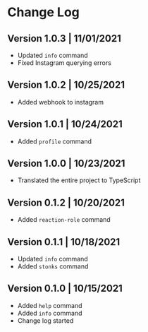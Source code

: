 # Change Log

## Version 1.0.3 | 11/01/2021

- Updated `info` command
- Fixed Instagram querying errors

## Version 1.0.2 | 10/25/2021

- Added webhook to instagram

## Version 1.0.1 | 10/24/2021

- Added `profile` command

## Version 1.0.0 | 10/23/2021

- Translated the entire project to TypeScript

## Version 0.1.2 | 10/20/2021

- Added `reaction-role` command

## Version 0.1.1 | 10/18/2021

- Updated `info` command
- Added `stonks` command

## Version 0.1.0 | 10/15/2021

- Added `help` command
- Added `info` command
- Change log started